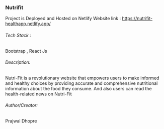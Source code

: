 ### Nutrifit

Project is Deployed and Hosted on Netlify 
Website link : https://nutrifit-healthapp.netlify.app/

###### Tech Stack :
Bootstrap , React Js

###### Description:
Nutri-Fit is a revolutionary website that empowers users to make informed and healthy choices by providing accurate and comprehensive nutritional information about the food they consume. And also users can read the health-related news on Nutri-Fit



###### Author/Creator:
Prajwal Dhopre

